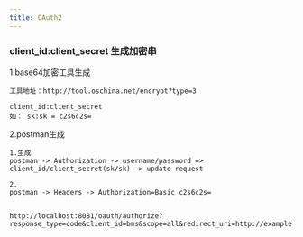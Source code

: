 ```yaml
---
title: OAuth2
---
```


### client_id:client_secret 生成加密串
1.base64加密工具生成
```
工具地址：http://tool.oschina.net/encrypt?type=3

client_id:client_secret
如： sk:sk = c2s6c2s=

```
2.postman生成

```
1.生成
postman -> Authorization -> username/password => client_id/client_secret(sk/sk) -> update request

2.
postman -> Headers -> Authorization=Basic c2s6c2s=
```


```

http://localhost:8081/oauth/authorize?response_type=code&client_id=bms&scope=all&redirect_uri=http://example.com



```
